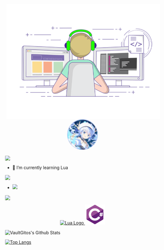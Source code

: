 <img align="right" alt="GIF" src="https://raw.githubusercontent.com/devSouvik/devSouvik/master/gif3.gif" width="500"/>
<p align="center">
  <a href="url"><img src="https://github.com/VaultGitos/VaultGitos/blob/main/logo.gif" height="100" width="100" style="border-radius:50%"></a>
</p>

<img align="center" src="https://github.com/saviomartin/saviomartin/blob/master/assets/about.png?raw=true"/>

- 🌱 I’m currently learning Lua

<img align="center" src="https://github.com/saviomartin/saviomartin/blob/master/assets/connect.png?raw=true"/>

- <a href="https://www.instagram.com/teen_developer/"><img src="https://img.shields.io/badge/Discord-Vaultary%230001-Black"/></a>

<img align="center" src="https://github.com/saviomartin/saviomartin/blob/master/assets/skills.png?raw=true">

<p align="center">
  <a title="Lua" href="https://www.lua.org/pil/1.html">
    <img width="65" src="https://github.com/file-icons/icons/blob/master/svg/Lua.svg" alt="Lua Logo">
  </a>
  <a title="C#" href="https://www.w3schools.com/cs/default.asp">
    <img width="65" src="https://github.com/devicons/devicon/blob/master/icons/csharp/csharp-original.svg" alt="Csharp Logo">
  </a>
</p>

<img align="center" src="https://github-readme-stats.vercel.app/api?username=VaultGitos&include_all_commits=true&count_private=true&show_icons=true&line_height=20&title_color=7A7ADB&icon_color=2234AE&text_color=D3D3D3&bg_color=0,000000,130F40" alt="VaultGitos's Github Stats">

</br>

[![Top Langs](https://github-readme-stats.vercel.app/api/top-langs/?username=VaultGitos&layout=compact&text_color=daf7dc&bg_color=151515)](https://github.com/VaultGitos/github-readme-stats)
